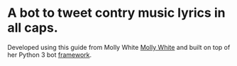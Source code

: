 # A bot to tweet contry music lyrics in all caps.

Developed using this guide from Molly White [Molly White](http://blog.mollywhite.net/twitter-bots-pt2/) and built on top of her Python 3 bot [framework](https://github.com/molly/twitterbot_framework).
